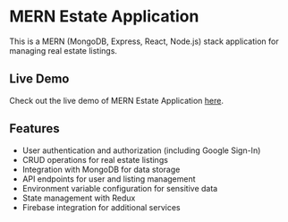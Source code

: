 # MERN Estate Application

This is a MERN (MongoDB, Express, React, Node.js) stack application for managing real estate listings.

## Live Demo

Check out the live demo of MERN Estate Application [here](https://mern-estate-r23v.onrender.com/).

## Features

- User authentication and authorization (including Google Sign-In)
- CRUD operations for real estate listings
- Integration with MongoDB for data storage
- API endpoints for user and listing management
- Environment variable configuration for sensitive data
- State management with Redux
- Firebase integration for additional services
